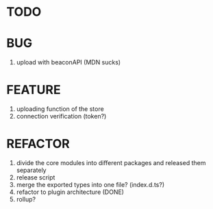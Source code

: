 # TODO

# BUG

1. upload with beaconAPI (MDN sucks)

# FEATURE

1. uploading function of the store
2. connection verification (token?)

# REFACTOR

1. divide the core modules into different packages and released them separately
2. release script
3. merge the exported types into one file? (index.d.ts?)
4. refactor to plugin architecture (DONE)
5. rollup?
